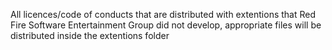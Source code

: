 All licences/code of conducts that are distributed with extentions that Red Fire Software Entertainment Group did not develop, appropriate files will be distributed inside the extentions folder
